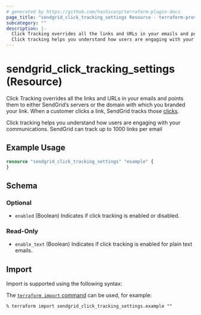 ```yaml
---
# generated by https://github.com/hashicorp/terraform-plugin-docs
page_title: "sendgrid_click_tracking_settings Resource - terraform-provider-sendgrid"
subcategory: ""
description: |-
  Click Tracking overrides all the links and URLs in your emails and points them to either SendGrid’s servers or the domain with which you branded your link. When a customer clicks a link, SendGrid tracks those clicks https://www.twilio.com/docs/sendgrid/glossary/clicks.
  Click tracking helps you understand how users are engaging with your communications. SendGrid can track up to 1000 links per email
---
```


# sendgrid_click_tracking_settings (Resource)

Click Tracking overrides all the links and URLs in your emails and points them to either SendGrid’s servers or the domain with which you branded your link. When a customer clicks a link, SendGrid tracks those [clicks](https://www.twilio.com/docs/sendgrid/glossary/clicks).

Click tracking helps you understand how users are engaging with your communications. SendGrid can track up to 1000 links per email

## Example Usage

```terraform
resource "sendgrid_click_tracking_settings" "example" {
}
```

<!-- schema generated by tfplugindocs -->
## Schema

### Optional

- `enabled` (Boolean) Indicates if click tracking is enabled or disabled.

### Read-Only

- `enable_text` (Boolean) Indicates if click tracking is enabled for plain text emails.

## Import

Import is supported using the following syntax:

The [`terraform import` command](https://developer.hashicorp.com/terraform/cli/commands/import) can be used, for example:

```shell
% terraform import sendgrid_click_tracking_settings.example ""
```
